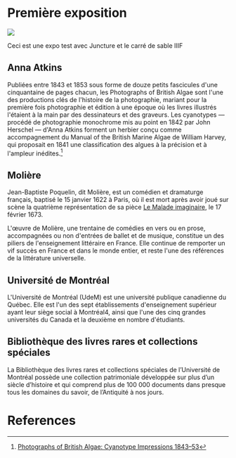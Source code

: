 # Première exposition
<a href="https://juncture-digital.org"><img src="https://juncture-digital.org/images/ve-button.png"></a>

Ceci est une expo test avec Juncture et le carré de sable IIIF

<param ve-config 
       title="Mon exposition test"
       author="BLRCS"
       banner="https://iiif.juncture-digital.org/banner/?url=https://upload.wikimedia.org/wikipedia/commons/b/b2/Inferno_Canto_5_line_4_Minos.jpg"
       layout="vertical">
      <!-- banner="https://iiif.juncture-digital.org/banner/?url=https://upload.wikimedia.org/wikipedia/commons/4/47/Bartholomeus_Johannes_van_Hove%2C_Het_Mauritshuis_te_Den_Haag.jpg" -->


<!-- Entities discussed throughout the essay are typically defined before the essay text and
     are thus available in all text.  Entity identifiers (QIDs) can be found in either
     Wikipedia or Wikidata (https://www.wikidata.org)> -->
<param ve-entity eid="Q185372"> <!-- Girl with a Pearl Earring painting -->
<param ve-entity eid="Q41264"> <!-- Johannes Vermeer -->
<param ve-entity eid="Q221092"> <!-- Mauritshuis -->
<param ve-entity eid="Q36600"> <!-- The Hague -->

## Anna Atkins
Publiées entre 1843 et 1853 sous forme de douze petits fascicules d'une cinquantaine de pages chacun, les Photographs of British Algae sont l'une des productions clés de l'histoire de la photographie, mariant pour la première fois photographie et édition à une époque où les livres illustrés l'étaient à la main par des dessinateurs et des graveurs. Les cyanotypes ― procédé de photographie monochrome mis au point en 1842 par John Herschel ― d'Anna Atkins forment un herbier conçu comme accompagnement du Manual of the British Marine Algae de William Harvey, qui proposait en 1841 une classification des algues à la précision et à l'ampleur inédites.[^1]

<param ve-image fit="contain"
       label="Chordaria d'Anna Atkins"
       description="Chordaria, p. 95" 
       license="public domain"
       url="https://oncs.bib.umontreal.ca/BLRCS/Chordaria_Atkins_p95.tif">

## Molière
Jean-Baptiste Poquelin, dit Molière, est un comédien et dramaturge français, baptisé le 15 janvier 1622 à Paris, où il est mort après avoir joué sur scène la quatrième représentation de sa pièce [Le Malade imaginaire](https://fr.wikipedia.org/wiki/Le_Malade_imaginaire), le 17 février 1673. 
<param ve-image fit="contain"
       label="Jean-Baptiste Poquelin, dit Molière" 
       description="Portrait de Molière" 
       license="public domain" 
       url="https://oncs.bib.umontreal.ca/BLRCS/Portrait_de_moliere.tif">
       
L'œuvre de <span data-mouseover-image-zoomto="741,600,1268,1077">Molière</span>, une trentaine de comédies en vers ou en prose, accompagnées ou non d'entrées de ballet et de musique, constitue un des piliers de l'enseignement littéraire en France. Elle continue de remporter un vif succès en France et dans le monde entier, et reste l'une des références de la littérature universelle.
<param ve-image region="164,448,2629,2232"
       label="Jean-Baptiste Poquelin, dit Molière" 
       description="Portrait de Molière" 
       license="public domain" 
       url="https://oncs.bib.umontreal.ca/BLRCS/Portrait_de_moliere.tif">

## Université de Montréal
L'Université de Montréal (UdeM) est une université publique canadienne du Québec. Elle est l'un des sept établissements d'enseignement supérieur ayant leur siège social à Montréal4, ainsi que l'une des cinq grandes universités du Canada et la deuxième en nombre d'étudiants.
<param ve-map center="45.5007,-73.6105" zoom="15">

## Bibliothèque des livres rares et collections spéciales
La <span data-mouseover-map-flyto="45.49874,-73.61624,17">Bibliothèque des livres rares et collections spéciales</span> de l’Université de Montréal possède une collection patrimoniale développée sur plus d’un siècle d’histoire et qui comprend plus de 100 000 documents dans presque tous les domaines du savoir, de l’Antiquité à nos jours.
<param ve-map center="45.5013,-73.6169" zoom="16">
<param ve-map-marker
marker-type="circle" radius="8">

<!--<param ve-map center="Q36600" zoom="11" prefer-geojson>-->

<!--## Multiple viewers

Multiple viewers may be defined for a single paragraph of text.  The first viewer defined is displayed as the default viewer.  
Others are selectable using icons displayed in the top right margin of the paragraph.
<param ve-image 
       manifest="https://iiif.juncture-digital.org/manifest/6dd738aed85597cac540ad31dd5818e86ef7f2918c7b43a9eb3123d5538e6e4c">
<param ve-map center="Q36600" zoom="11">-->

# References

[^1]: [Photographs of British Algae: Cyanotype Impressions 1843–53](https://www.metmuseum.org/art/collection/search/286656)

